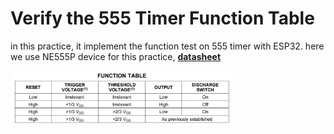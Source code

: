 # Verify the 555 Timer Function Table

in this practice, it implement the function test on 555 timer with ESP32. here we use NE555P device for this practice, [**datasheet**](https://datasheet.octopart.com/NE555P-Texas-Instruments-datasheet-7284017.pdf)

<img align="justify" src="555Timer_Function_Table.jpg" alt="555Timer_FuncTable" style="width:70%">
